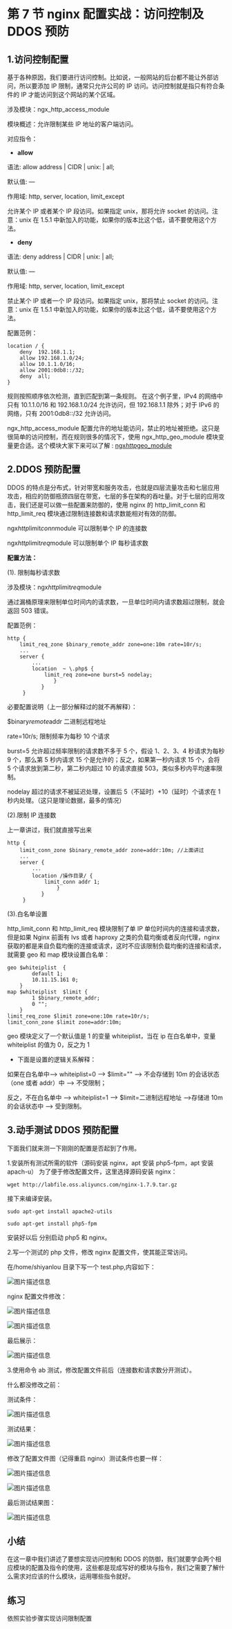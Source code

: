 # 第 7 节 nginx 配置实战：访问控制及 DDOS 预防

## **1.访问控制配置**

基于各种原因，我们要进行访问控制。比如说，一般网站的后台都不能让外部访问，所以要添加 IP 限制，通常只允许公司的 IP 访问。访问控制就是指只有符合条件的 IP 才能访问到这个网站的某个区域。

涉及模块：ngx_http_access_module

模块概述：允许限制某些 IP 地址的客户端访问。

对应指令：

*   **allow**

语法: allow address | CIDR | unix: | all;

默认值: —

作用域: http, server, location, limit_except

允许某个 IP 或者某个 IP 段访问。如果指定 unix，那将允许 socket 的访问。注意：unix 在 1.5.1 中新加入的功能，如果你的版本比这个低，请不要使用这个方法。

*   **deny**

语法: deny address | CIDR | unix: | all;

默认值: —

作用域: http, server, location, limit_except

禁止某个 IP 或者一个 IP 段访问。如果指定 unix，那将禁止 socket 的访问。注意：unix 在 1.5.1 中新加入的功能，如果你的版本比这个低，请不要使用这个方法。

配置范例：

```
location / {
    deny  192.168.1.1;
    allow 192.168.1.0/24;
    allow 10.1.1.0/16;
    allow 2001:0db8::/32;
    deny  all;
} 
```

规则按照顺序依次检测，直到匹配到第一条规则。 在这个例子里，IPv4 的网络中只有 10.1.1.0/16 和 192.168.1.0/24 允许访问，但 192.168.1.1 除外；对于 IPv6 的网络，只有 2001:0db8::/32 允许访问。

ngx_http_access_module 配置允许的地址能访问，禁止的地址被拒绝。这只是很简单的访问控制，而在规则很多的情况下，使用 ngx_http_geo_module 模块变量更合适。这个模块大家下来可以了解 : [ngx*http*geo_module](http://nginx.org/en/docs/http/ngx_http_geo_module.html)

## **2.DDOS 预防配置**

DDOS 的特点是分布式，针对带宽和服务攻击，也就是四层流量攻击和七层应用攻击，相应的防御瓶颈四层在带宽，七层的多在架构的吞吐量。对于七层的应用攻击，我们还是可以做一些配置来防御的，使用 nginx 的 http_limit_conn 和 http_limit_req 模块通过限制连接数和请求数能相对有效的防御。

ngx*http*limit*conn*module 可以限制单个 IP 的连接数

ngx*http*limit*req*module 可以限制单个 IP 每秒请求数

**配置方法：**

(1). 限制每秒请求数

涉及模块：ngx*http*limit*req*module

通过漏桶原理来限制单位时间内的请求数，一旦单位时间内请求数超过限制，就会返回 503 错误。

配置范例：

```
http {
    limit_req_zone $binary_remote_addr zone=one:10m rate=10r/s;
    ...
    server {
        ...
        location  ~ \.php$ {
            limit_req zone=one burst=5 nodelay;  
               }
           }
     } 
```

必要配置说明（上一部分解释过的就不再解释）：

$binary*remote*addr 二进制远程地址

rate=10r/s; 限制频率为每秒 10 个请求

burst=5 允许超过频率限制的请求数不多于 5 个，假设 1、2、3、4 秒请求为每秒 9 个，那么第 5 秒内请求 15 个是允许的；反之，如果第一秒内请求 15 个，会将 5 个请求放到第二秒，第二秒内超过 10 的请求直接 503，类似多秒内平均速率限制。

nodelay 超过的请求不被延迟处理，设置后 5（不延时）+10（延时）个请求在 1 秒内处理。（这只是理论数据，最多的情况）

(2).限制 IP 连接数

上一章讲过，我们就直接写出来

```
http {
    limit_conn_zone $binary_remote_addr zone=addr:10m; //上面讲过
    ...
    server {
        ...
        location /操作目录/ {
            limit_conn addr 1;   
                }
           }
     } 
```

(3).白名单设置

http_limit_conn 和 http_limit_req 模块限制了单 IP 单位时间内的连接和请求数，但是如果 Nginx 前面有 lvs 或者 haproxy 之类的负载均衡或者反向代理，nginx 获取的都是来自负载均衡的连接或请求，这时不应该限制负载均衡的连接和请求，就需要 geo 和 map 模块设置白名单：

```
geo $whiteiplist  {
        default 1;
        10.11.15.161 0;
    }
map $whiteiplist  $limit {
        1 $binary_remote_addr;
        0 "";
    }
limit_req_zone $limit zone=one:10m rate=10r/s;
limit_conn_zone $limit zone=addr:10m; 
```

geo 模块定义了一个默认值是 1 的变量 whiteiplist，当在 ip 在白名单中，变量 whiteiplist 的值为 0，反之为 1

*   下面是设置的逻辑关系解释：

如果在白名单中--> whiteiplist=0 --> $limit="" --> 不会存储到 10m 的会话状态（one 或者 addr）中 --> 不受限制；

反之，不在白名单中 --> whiteiplist=1 --> $limit=二进制远程地址 -->存储进 10m 的会话状态中 --> 受到限制。

## **3.动手测试 DDOS 预防配置**

下面我们就来测一下刚刚的配置是否起到了作用。

1.安装所有测试所需的软件（源码安装 nginx，apt 安装 php5-fpm，apt 安装 apach-u） 为了便于修改配置文件，这里选择源码安装 nginx：

```
wget http://labfile.oss.aliyuncs.com/nginx-1.7.9.tar.gz 
```

接下来编译安装。

```
sudo apt-get install apache2-utils 
```

```
sudo apt-get install php5-fpm 
```

安装好以后 分别启动 php5 和 nginx。

2.写一个测试的 php 文件，修改 nginx 配置文件，使其能正常访问。

在/home/shiyanlou 目录下写一个 test.php,内容如下：

![图片描述信息](img/userid20406labid453time1422935624797.jpg)

nginx 配置文件修改：

![图片描述信息](img/userid20406labid453time1422935636036.jpg)

![图片描述信息](img/userid20406labid453time1422935696851.jpg)

最后展示：

![图片描述信息](img/userid20406labid453time1422935650428.jpg)

3.使用命令 ab 测试，修改配置文件前后（连接数和请求数分开测试）。

什么都没修改之前：

测试条件：

![图片描述信息](img/userid20406labid453time1422936373706.jpg)

测试结果：

![图片描述信息](img/userid20406labid453time1422936190938.jpg)

修改了配置文件图（记得重启 nginx）测试条件也要一样：

![图片描述信息](img/userid20406labid453time1422935977859.jpg)

![图片描述信息](img/userid20406labid453time1422936107793.jpg)

最后测试结果图：

![图片描述信息](img/userid20406labid453time1422936204169.jpg)

## 小结

在这一章中我们讲述了要想实现访问控制和 DDOS 的防御，我们就要学会两个相应模块的配置及指令的使用，这些都是现成写好的模块与指令，我们之需要了解什么需求对应该的什么模块，运用哪些指令就好。

## 练习

依照实验步骤实现访问限制配置